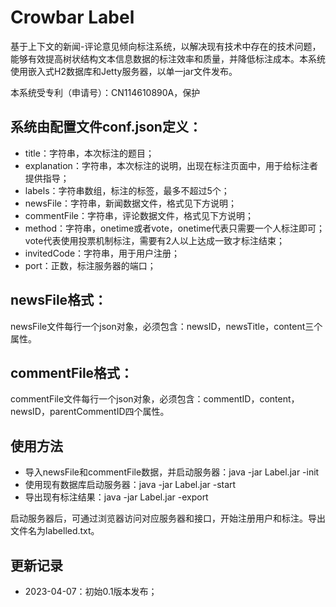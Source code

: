 # Crowbar Label

基于上下文的新闻-评论意见倾向标注系统，以解决现有技术中存在的技术问题，能够有效提高树状结构文本信息数据的标注效率和质量，并降低标注成本。本系统使用嵌入式H2数据库和Jetty服务器，以单一jar文件发布。

本系统受专利（申请号）：CN114610890A，保护

## 系统由配置文件conf.json定义：

+ title：字符串，本次标注的题目；
+ explanation：字符串，本次标注的说明，出现在标注页面中，用于给标注者提供指导；
+ labels：字符串数组，标注的标签，最多不超过5个；
+ newsFile：字符串，新闻数据文件，格式见下方说明；
+ commentFile：字符串，评论数据文件，格式见下方说明；
+ method：字符串，onetime或者vote，onetime代表只需要一个人标注即可；vote代表使用投票机制标注，需要有2人以上达成一致才标注结束；
+ invitedCode：字符串，用于用户注册；
+ port：正数，标注服务器的端口；

## newsFile格式：

newsFile文件每行一个json对象，必须包含：newsID，newsTitle，content三个属性。

## commentFile格式：

commentFile文件每行一个json对象，必须包含：commentID，content，newsID，parentCommentID四个属性。

## 使用方法

+ 导入newsFile和commentFile数据，并启动服务器：java -jar Label.jar -init
+ 使用现有数据库启动服务器：java -jar Label.jar -start
+ 导出现有标注结果：java -jar Label.jar -export

启动服务器后，可通过浏览器访问对应服务器和接口，开始注册用户和标注。导出文件名为labelled.txt。

## 更新记录

+ 2023-04-07：初始0.1版本发布；


